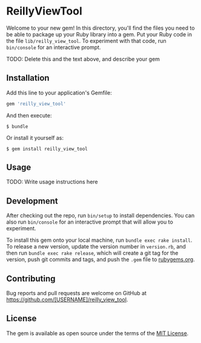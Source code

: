 # ReillyViewTool

Welcome to your new gem! In this directory, you'll find the files you need to be able to package up your Ruby library into a gem. Put your Ruby code in the file `lib/reilly_view_tool`. To experiment with that code, run `bin/console` for an interactive prompt.

TODO: Delete this and the text above, and describe your gem

## Installation

Add this line to your application's Gemfile:

```ruby
gem 'reilly_view_tool'
```

And then execute:

    $ bundle

Or install it yourself as:

    $ gem install reilly_view_tool

## Usage

TODO: Write usage instructions here

## Development

After checking out the repo, run `bin/setup` to install dependencies. You can also run `bin/console` for an interactive prompt that will allow you to experiment.

To install this gem onto your local machine, run `bundle exec rake install`. To release a new version, update the version number in `version.rb`, and then run `bundle exec rake release`, which will create a git tag for the version, push git commits and tags, and push the `.gem` file to [rubygems.org](https://rubygems.org).

## Contributing

Bug reports and pull requests are welcome on GitHub at https://github.com/[USERNAME]/reilly_view_tool.

## License

The gem is available as open source under the terms of the [MIT License](https://opensource.org/licenses/MIT).
